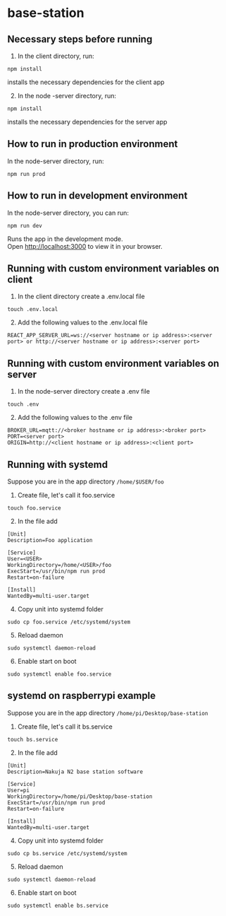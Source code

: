 # base-station

## Necessary steps before running

1. In the client directory, run:

```
npm install
```

installs the necessary dependencies for the client app

2. In the node -server directory, run:

```
npm install
```

installs the necessary dependencies for the server app

## How to run in production environment

In the node-server directory, run:

```
npm run prod
```

## How to run in development environment

In the node-server directory, you can run:

```
npm run dev
```

Runs the app in the development mode.\
Open [http://localhost:3000](http://localhost:3000) to view it in your browser.

## Running with custom environment variables on client

1. In the client directory create a .env.local file

```
touch .env.local
```

2. Add the following values to the .env.local file

```
REACT_APP_SERVER_URL=ws://<server hostname or ip address>:<server port> or http://<server hostname or ip address>:<server port>
```

## Running with custom environment variables on server

1. In the node-server directory create a .env file

```
touch .env
```

2. Add the following values to the .env file

```
BROKER_URL=mqtt://<broker hostname or ip address>:<broker port>
PORT=<server port>
ORIGIN=http://<client hostname or ip address>:<client port>
```

## Running with systemd

Suppose you are in the app directory `/home/$USER/foo`

1. Create file, let's call it foo.service

```
touch foo.service
```

2. In the file add

```
[Unit]
Description=Foo application

[Service]
User=<USER>
WorkingDirectory=/home/<USER>/foo
ExecStart=/usr/bin/npm run prod
Restart=on-failure

[Install]
WantedBy=multi-user.target
```

4. Copy unit into systemd folder

```
sudo cp foo.service /etc/systemd/system
```

5. Reload daemon

```
sudo systemctl daemon-reload
```

6. Enable start on boot

```
sudo systemctl enable foo.service
```

## systemd on raspberrypi example

Suppose you are in the app directory `/home/pi/Desktop/base-station`

1. Create file, let's call it bs.service

```
touch bs.service
```

2. In the file add

```
[Unit]
Description=Nakuja N2 base station software

[Service]
User=pi
WorkingDirectory=/home/pi/Desktop/base-station
ExecStart=/usr/bin/npm run prod
Restart=on-failure

[Install]
WantedBy=multi-user.target
```

4. Copy unit into systemd folder

```
sudo cp bs.service /etc/systemd/system
```

5. Reload daemon

```
sudo systemctl daemon-reload
```

6. Enable start on boot

```
sudo systemctl enable bs.service
```
